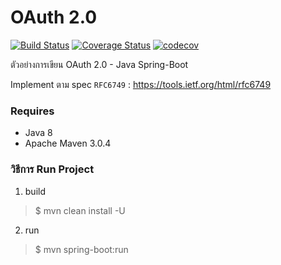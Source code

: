 OAuth 2.0
=================

[![Build Status](https://travis-ci.org/jittagornp/oauth2.svg?branch=master)](https://travis-ci.org/jittagornp/oauth2)
[![Coverage Status](https://coveralls.io/repos/github/jittagornp/oauth2/badge.svg?branch=master)](https://coveralls.io/github/jittagornp/oauth2?branch=master)
[![codecov](https://codecov.io/gh/jittagornp/oauth2/branch/master/graph/badge.svg)](https://codecov.io/gh/jittagornp/oauth2)

ตัวอย่างการเขียน OAuth 2.0 - Java Spring-Boot

Implement ตาม spec `RFC6749` : https://tools.ietf.org/html/rfc6749

### Requires
- Java 8
- Apache Maven 3.0.4

### วิธีการ Run Project

1. build

> $ mvn clean install -U

2. run
> $ mvn spring-boot:run
